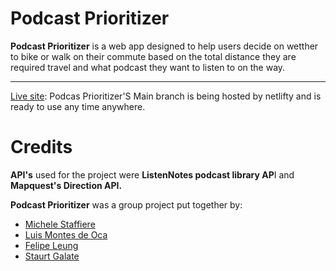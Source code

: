 # Podcast Prioritizer

**Podcast Prioritizer** is a web app designed to help users decide on wetther to bike or walk on their commute based on the total distance they are required travel and what podcast they want to listen to on the way.


***
[Live site](https://celadon-kulfi-9167f8.netlify.app/): Podcas Prioritizer'S Main branch is being hosted by netlifty and is ready to use any time anywhere.



# Credits

**API's** used for the project were **ListenNotes podcast library AP**I and **Mapquest's Direction API.**

**Podcast Prioritizer** was a group project put together by:
- [Michele Staffiere](https://github.com/michelestaffiere)
- [Luis Montes de Oca](https://github.com/Luis-MDO)
- [Felipe Leung](https://github.com/fleung13)
- [Staurt Galate](https://github.com/stuartgalate)
